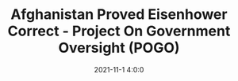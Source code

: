 ---
"title": "Afghanistan Proved Eisenhower Correct - Project On Government Oversight (POGO)"
"date": "2021-11-1 4:0:0"
"feed_name": "GOOGLENEWSINDUSTRIAL"
"feed_website": "https://news.google.com/search?q=industrial%2Bincident&hl=en-US&gl=US&ceid=US:en"
"feed_rss": "https://news.google.com/rss/search?q=industrial%2Bincident&hl=en-US&gl=US&ceid=US:en"
"link": "https://www.pogo.org/analysis/2021/11/afghanistan-proved-eisenhower-correct/"
"source": "{'href': 'https://www.pogo.org', 'title': 'Project On Government Oversight (POGO)'}"
"file": "_posts/2021-1-1-e4b40f9ce4de246e19a6b0300b474a328a5cf8ac.md"
"accident": "0"
"drilling": "0"
"dead": "0"
"injured": "0"
"arrested": "0"
"place": "unknown place"
"where": "unknown site"
"causes": "unknown"
"place_uri": "unknown place"
---